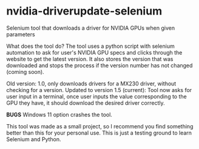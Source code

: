 # nvidia-driverupdate-selenium
Selenium tool that downloads a driver for NVIDIA GPUs when given parameters

What does the tool do?
The tool uses a python script with selenium automation to ask for user's NVIDIA GPU specs and clicks through the website to get the latest version. It also stores the version that was downloaded and stops the process if the version number has not changed (coming soon).

Old version: 1.0, only downloads drivers for a MX230 driver, without checking for a version.
Updated to version 1.5 (current): Tool now asks for user input in a terminal, once user inputs the value corresponding to the GPU they have, it should download the desired driver correctly.

**BUGS**
Windows 11 option crashes the tool. 


This tool was made as a small project, so I recommend you find something better than this for your personal use. This is just a testing ground to learn Selenium and Python.
